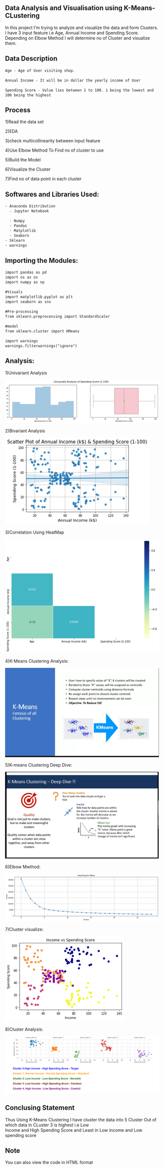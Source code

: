 
## Data Analysis and Visualisation using K-Means-CLustering

In this project I'm trying to analyze and visualize the data and form Clusters. I have 3 input feature i.e Age, Annual Income and Spending Score. Depending on Elbow Method I will determine no of Cluster and visualize them.

## Data Description

    Age - Age of User visiting shop.
    
    Annual Income - It will be in dollar the yearly income of User
    
    Spending Score - Value lies between 1 to 100. 1 being the lowest and 100 being the highest
    
## Process

   1)Read the data set
    
   2)EDA
    
   3)check multicollinearity between input feature
    
   4)Use Elbow Method To Find no of cluster to use
    
   5)Build the Model
    
   6)Visualize the Cluster
    
   7)Find no of data point in each cluster
   
## Softwares and Libraries Used:

    - Anaconda Distribution
	  - Jupyter Notebook
	
	  - Numpy
	  - Pandas
	  - Matplotlib
	  - Seaborn
    - Sklearn 
    - warnings 
    
## Importing the Modules:

    import pandas as pd
    import os as os
    import numpy as np

    #Visuals    
    import matplotlib.pyplot as plt
    import seaborn as sns

    #Pre-processing
    from sklearn.preprocessing import StandardScaler

    #model
    from sklearn.cluster import KMeans

    import warnings
    warnings.filterwarnings("ignore")
  
## Analysis:

1)Univariant Analysis

![](Figures/univariate.png)

2)Bivariant Analysis

![](Figures/scatter.png)

3)Correlation Using HeatMap

![](Figures/heatmap.png)

4)K-Means Clustering Analysis:

![](Figures/analysis_1.png)

5)K-means Clustering Deep Dive:

![](Figures/analysis_2.png)

6)Elbow Mwthod:

![](Figures/elbow.png)

7)Cluster visualize:

![](Figures/cluster.png)

8)Cluster Analysis:

![](Figures/individualCluster.png)


## Conclusing Statement

  Thus Using K-Means Clustering I have cluster the data into 5 Cluster Out of which data in CLuster 3 is highest i.e Low  
  Income and High Spending Score and Least in Low income and Low spending score
## Note

  You can also view the code in HTML format

